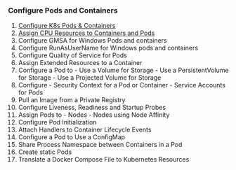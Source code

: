 
### Configure Pods and Containers


1. [Configure K8s Pods & Containers](https://kubernetes.io/docs/tasks/configure-pod-container/assign-memory-resource)
2. [Assign CPU Resources to Containers and Pods](https://kubernetes.io/docs/tasks/configure-pod-container/assign-cpu-resource/)
3. Configure GMSA for Windows Pods and containers
4. Configure RunAsUserName for Windows pods and containers
5. Configure Quality of Service for Pods
6. Assign Extended Resources to a Container
7. Configure a Pod to 
             - Use a Volume for Storage
             - Use a PersistentVolume for Storage
             - Use a Projected Volume for Storage
10. Configure 
             - Security Context for a Pod or Container
             - Service Accounts for Pods
12. Pull an Image from a Private Registry
13. Configure Liveness, Readiness and Startup Probes
14. Assign Pods to
             - Nodes
             - Nodes using Node Affinity
16. Configure Pod Initialization
17. Attach Handlers to Container Lifecycle Events
18. Configure a Pod to Use a ConfigMap
19. Share Process Namespace between Containers in a Pod
20. Create static Pods
21. Translate a Docker Compose File to Kubernetes Resources
```

